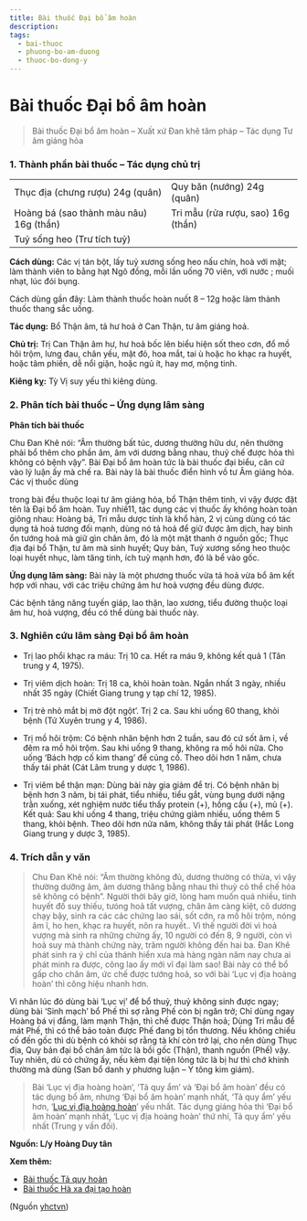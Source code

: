 ```yaml
---
title: Bài thuốc Đại bổ âm hoàn
description: 
tags:
  - bai-thuoc
  - phuong-bo-am-duong
  - thuoc-bo-dong-y
---
```


# Bài thuốc Đại bổ âm hoàn 

> Bài thuốc Đại bổ âm hoàn – Xuất xứ Đan khê tâm pháp – Tác dụng Tư âm giáng hỏa

### 1. Thành phần bài thuốc – Tác dụng chủ trị

|  |  |
| --- | --- |
| Thục địa (chưng rượu) 24g (quân) | Quy băn (nướng) 24g (quân) |
| Hoàng bá (sao thành màu nâu) 16g (thần) | Tri mẫu (rửa rượu, sao) 16g (thần) |
| Tuỷ sống heo (Trư tích tuỷ) |  |

**Cách dùng:** Các vị tán bột, lấy tuỷ xương sống heo nấu chín, hoà với mật; làm thành viên to bằng hạt Ngô đồng, mỗi lần uống 70 viên, với nước ; muối nhạt, lúc đói bụng.

Cách dùng gần đây: Làm thành thuốc hoàn nuốt 8 – 12g hoặc làm thành thuốc thang sắc uống.

**Tác dụng:** Bổ Thận âm, tả hư hoả ở Can Thận, tư âm giáng hoả. 

**Chủ trị:** Trị Can Thận âm hư, hư hoả bốc lên biểu hiện sốt theo cơn, đổ mồ hôi trộm, lưng đau, chân yếu, mặt đỏ, hoa mắt, tai ù hoặc ho khạc ra huyết, hoặc tâm phiền, dễ nổi giận, hoặc ngủ ít, hay mơ, mộng tinh.

**Kiêng kỵ:** Tỳ Vị suy yếu thì kiêng dùng.

### 2. Phân tích bài thuốc – Ứng dụng lâm sàng

**Phân tích bài thuốc**

Chu Đan Khê nói: “Âm thường bất túc, dương thường hữu dư, nên thường phải bổ thêm cho phần âm, âm với dương bằng nhau, thuỷ chế được hỏa thì không có bệnh vậy”. Bài Đại bổ âm hoàn tức là bài thuốc đại biểu, căn cứ vào lý luận ấy mà chế ra. Bài này là bài thuốc điển hình vồ tư Âm giáng hỏa. Các vị thuốc dùng

trong bài đều thuộc loại tư âm giáng hỏa, bổ Thận thêm tinh, vì vậy được đặt tên là Đại bổ âm hoàn. Tuy nhiê11, tác dụng các vị thuốc ấy không hoàn toàn giông nhau: Hoàng bá, Tri mẫu dược tính là khổ hàn, 2 vị cùng dùng có tác dụng tả hoả tương đối mạnh, dùng nó tả hoả để giữ được âm dịch, hay bình ổn tướng hoả mà giữ gìn chân âm, đó là một mặt thanh ở nguồn gốc; Thục địa đại bổ Thận, tư âm mà sinh huyết; Quy bản, Tuỷ xương sống heo thuộc loại huyết nhục, làm tăng tinh, ích tuỷ mạnh hơn, đó là bể vào gốc.

**Ứng dụng lâm sàng:** Bài này là một phương thuốc vừa tả hoả vừa bổ âm kết hợp với nhau, với các triệu chứng âm hư hoả vượng đều dùng được.

Các bệnh tăng năng tuyến giáp, lao thận, lao xương, tiểu đường thuộc loại âm hư, hoả vượng, đều có thể dùng bài thuốc này.

### 3. Nghiên cứu lâm sàng Đại bổ âm hoàn

+ Trị lao phổi khạc ra máu: Trị 10 ca. Hết ra máu 9, không kết quả 1 (Tân trung y 4, 1975).

+ Trị viêm dịch hoàn: Trị 18 ca, khỏi hoàn toàn. Ngắn nhất 3 ngày, nhiều nhất 35 ngày (Chiết Giang trung y tạp chí 12, 1985).

+ Trị trẻ nhỏ mắt bị mờ đột ngột’. Trị 2 ca. Sau khi uống 60 thang, khỏi bệnh (Tứ Xuyên trung y 4, 1986).

+ Trị mồ hôi trộm: Có bệnh nhân bệnh hơn 2 tuần, sau đó cứ sốt âm ỉ, về đêm ra mồ hôi trộm. Sau khi uống 9 thang, không ra mồ hôi nữa. Cho uống ‘Bách hợp cố kim thang’ để củng cố. Theo dõi hơn 1 năm, chưa thấy tái phát (Cát Lâm trung y dược 1, 1986).

+ Trị viêm bể thận mạn: Dùng bài này gia giảm để trị. Có bệnh nhân bị bệnh hơn 3 năm, bị tái phát, tiểu nhiều, tiểu gắt, vùng bụng dưới nặng trằn xuống, xét nghiệm nước tiểu thấy protein (+), hồng cầu (+), mủ (+). Kết quả: Sau khi uống 4 thang, triệu chứng giảm nhiều, uống thêm 5 thang, khỏi bệnh. Theo dõi hơn nửa năm, không thấy tái phát (Hắc Long Giang trung y dược 3, 1985).

### 4. Trích dẫn y văn

> Chu Đan Khê nói: “Âm thường không đủ, dương thường có thừa, vì vậy thường dưỡng âm, âm dương thăng bằng nhau thì thuỳ cỏ thể chế hỏa sẽ không có bệnh”. Người thời bây giờ, lòng ham muốn quá nhiều, tinh huyết đố suy thiếu, tưóng hoả tất vượng, chân âm càng kỉệt, cô dương chạy bậy, sinh ra các các chứng lao sái, sốt cớn, ra mồ hôi trộm, nóng âm ĩ, ho hen, khạc ra huyết, nôn ra huyết.. Vì thế người đời vì hoả vượng mà sinh ra những chứng ấy, 10 người có đến 8, 9 người, còn vì hoả suy mà thành chứng này, trăm người không đến hai ba. Đan Khê phát sinh ra ý chỉ của thánh hiển xưa mà hàng ngàn năm nay chưa ai phát minh ra được, công lao ấy mới vĩ đại làm sao! Bài này có thể bổ gấp cho chân âm, ức chế được tướng hoả, so với bài ‘Lục vị địa hoàng hoàn’ thì công hiệu nhanh hơn.

Vì nhân lúc đó dùng bài ‘Lục vị’ để bổ thuỷ, thuỷ không sinh được ngay; dùng bài ‘Sinh mạch’ bổ Phế thì sợ rằng Phế còn bị ngăn trở; Chỉ dùng ngay Hoàng bá vị đắng, làm mạnh Thận, thì chế được Thận hoả; Dùng Tri mẫu để mát Phế, thì có thể bảo toàn được Phế đang bị tổn thương. Nếu không chiếu cố đến gốc thì dù bệnh có khỏi sợ rằng tà khí còn trở lại, cho nên dùng Thục địa, Quy bản đại bổ chân âm tức là bồi gốc (Thận), thanh nguồn (Phế) vậy. Tuy nhiên, dù có chứng ấy, nếu kèm đại tiện lỏng tức là bị hư thì chớ khinh thường mà dùng (San bổ danh y phương luận – Y tông kim giám).

> Bài ‘Lục vị địa hoàng hoàn’, ‘Tả quy ẩm’ và ‘Đại bổ âm hoàn’ đều có tác dụng bổ âm, nhưng ‘Đại bổ âm hoàn’ mạnh nhất, ‘Tả quy ẩm’ yếu hơn, ‘[Lục vị địa hoàng hoàn](/yhctvn/bai-thuoc-luc-vi-dia-hoang-hoan)’ yếu nhất. Tác dụng giáng hỏa thì ‘Đại bổ âm hoàn’ mạnh nhất, ‘Lục vị địa hoàng hoàn’ thứ nhí, Tả quy ẩm’ yếu nhất (Trung y vấn đối).

**Nguồn: L/y Hoàng Duy tân**

**Xem thêm:**

* [Bài thuốc Tả quy hoàn](/yhctvn/bai-thuoc-ta-quy-hoan)
* [Bài thuốc Hà xa đại tạo hoàn](/yhctvn/bai-thuoc-ha-xa-dai-tao-hoan)

(Nguồn <a href="https://yhctvn.com/bai-thuoc-dai-bo-am-hoan/" target="_blank">yhctvn</a>)
